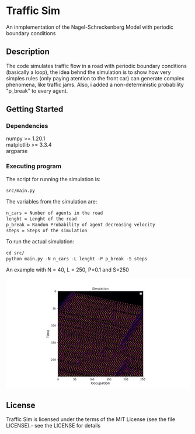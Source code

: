 # Traffic Sim

An inmplementation of the Nagel-Schreckenberg Model with periodic boundary conditions 

## Description

The code simulates traffic flow in a road with periodic boundary conditions (basically a loop), the idea behnd the simulation is to show how very simples rules (only paying atention to the front car) can generate complex phenomena, like traffic jams. Also, i added a non-deterministic probability "p_break" to every agent. 

## Getting Started

### Dependencies

numpy >= 1.20.1 \
matplotlib >= 3.3.4 \
argparse 

### Executing program

The script for running the simulation is:
```
src/main.py
```

The variables from the simulation are: 

```
n_cars = Number of agents in the road 
lenght = Lenght of the road 
p_break = Random Probability of agent decreasing velocity 
steps = Steps of the simulation 

```
To run the actual simulation:

```
cd src/
python main.py -N n_cars -L lenght -P p_break -S steps
```

An example with N = 40, L = 250, P=0.1 and S=250

![Screenshot](traffic_sim/simulation_example.png)

## License

Traffic Sim is licensed under the terms of the MIT License (see the file LICENSE).- see the LICENSE for details
